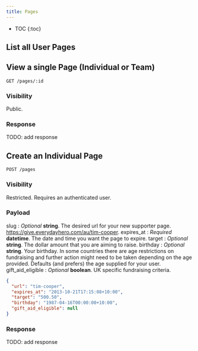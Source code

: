 ```yaml
---
title: Pages
---
```


* TOC
{:toc}

## List all User Pages

## View a single Page (Individual or Team)

```
GET /pages/:id
```

### Visibility

Public.

### Response

TODO: add response

## Create an Individual Page

```
POST /pages
```

### Visibility

Restricted. Requires an authenticated user.

### Payload

slug
: _Optional_ **string**. The desired url for your new supporter page.
https://give.everydayhero.com/au/tim-cooper.
expires_at
: _Required_ **datetime**. The date and time you want the page to
expire.
target
: _Optional_ **string**. The dollar amount that you are aiming to raise.
birthday
: _Optional_ **string**. Your birthday. In some countries there are age
restrictions on fundraising and further action might need to be taken
depending on the age provided. Defaults (and prefers) the age supplied
for your user.
gift_aid_eligible
: _Optional_ **boolean**. UK specific fundraising criteria.

``` json
{
  "url": "tim-cooper",
  "expires_at": "2013-10-21T17:15:08+10:00",
  "target": "500.50",
  "birthday": "1987-04-16T00:00:00+10:00",
  "gift_aid_eligible": null
}
```

### Response

TODO: add response
